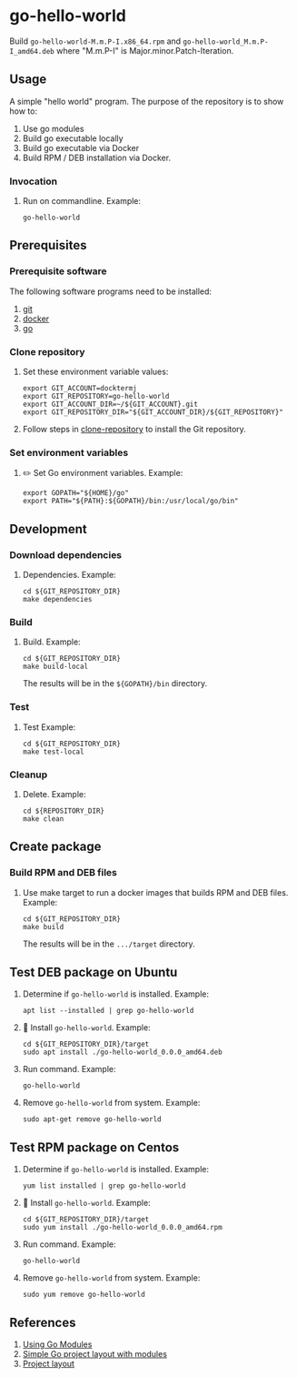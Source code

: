 # go-hello-world

Build `go-hello-world-M.m.P-I.x86_64.rpm`
and   `go-hello-world_M.m.P-I_amd64.deb`
where "M.m.P-I" is Major.minor.Patch-Iteration.

## Usage

A simple "hello world" program.
The purpose of the repository is to show how to:

1. Use go modules
1. Build go executable locally
1. Build go executable via Docker
1. Build RPM / DEB installation via Docker.

### Invocation

1. Run on commandline. Example:

    ```console
    go-hello-world
    ```

## Prerequisites

### Prerequisite software

The following software programs need to be installed:

1. [git](https://github.com/docktermj/KnowledgeBase/blob/master/software/git.md#installation)
1. [docker](https://github.com/docktermj/KnowledgeBase/blob/master/software/docker.md#installation)
1. [go](https://github.com/docktermj/KnowledgeBase/blob/master/software/go.md#installation)

### Clone repository

1. Set these environment variable values:

    ```console
    export GIT_ACCOUNT=docktermj
    export GIT_REPOSITORY=go-hello-world
    export GIT_ACCOUNT_DIR=~/${GIT_ACCOUNT}.git
    export GIT_REPOSITORY_DIR="${GIT_ACCOUNT_DIR}/${GIT_REPOSITORY}"
    ```

1. Follow steps in [clone-repository](https://github.com/docktermj/KnowledgeBase/blob/master/HowTo/clone-repository.md)
   to install the Git repository.

### Set environment variables

1. :pencil2: Set Go environment variables.
   Example:

    ```console
    export GOPATH="${HOME}/go"
    export PATH="${PATH}:${GOPATH}/bin:/usr/local/go/bin"
    ```

## Development

### Download dependencies

1. Dependencies.
   Example:

    ```console
    cd ${GIT_REPOSITORY_DIR}
    make dependencies
    ```

### Build

1. Build.
   Example:

    ```console
    cd ${GIT_REPOSITORY_DIR}
    make build-local
    ```

   The results will be in the `${GOPATH}/bin` directory.

### Test

1. Test
   Example:

    ```console
    cd ${GIT_REPOSITORY_DIR}
    make test-local
    ```

### Cleanup

1. Delete.
   Example:

    ```console
    cd ${REPOSITORY_DIR}
    make clean
    ```

## Create package

### Build RPM and DEB files

1. Use make target to run a docker images that builds RPM and DEB files.
   Example:

    ```console
    cd ${GIT_REPOSITORY_DIR}
    make build
    ```

   The results will be in the `.../target` directory.

## Test DEB package on Ubuntu

1. Determine if `go-hello-world` is installed.
   Example:

    ```console
    apt list --installed | grep go-hello-world
    ```

1. :pencil: Install `go-hello-world`.
   Example:

    ```console
    cd ${GIT_REPOSITORY_DIR}/target
    sudo apt install ./go-hello-world_0.0.0_amd64.deb
    ```

1. Run command.
   Example:

    ```console
    go-hello-world
    ```

1. Remove `go-hello-world` from system.
   Example:

    ```console
    sudo apt-get remove go-hello-world
    ```

## Test RPM package on Centos

1. Determine if `go-hello-world` is installed.
   Example:

    ```console
    yum list installed | grep go-hello-world
    ```

1. :pencil: Install `go-hello-world`.
   Example:

    ```console
    cd ${GIT_REPOSITORY_DIR}/target
    sudo yum install ./go-hello-world_0.0.0_amd64.rpm
    ```

1. Run command.
   Example:

    ```console
    go-hello-world
    ```

1. Remove `go-hello-world` from system.
   Example:

    ```console
    sudo yum remove go-hello-world
    ```

## References

1. [Using Go Modules](https://blog.golang.org/using-go-modules)
1. [Simple Go project layout with modules ](https://eli.thegreenplace.net/2019/simple-go-project-layout-with-modules/)
1. [Project layout](https://github.com/golang-standards/project-layout)
